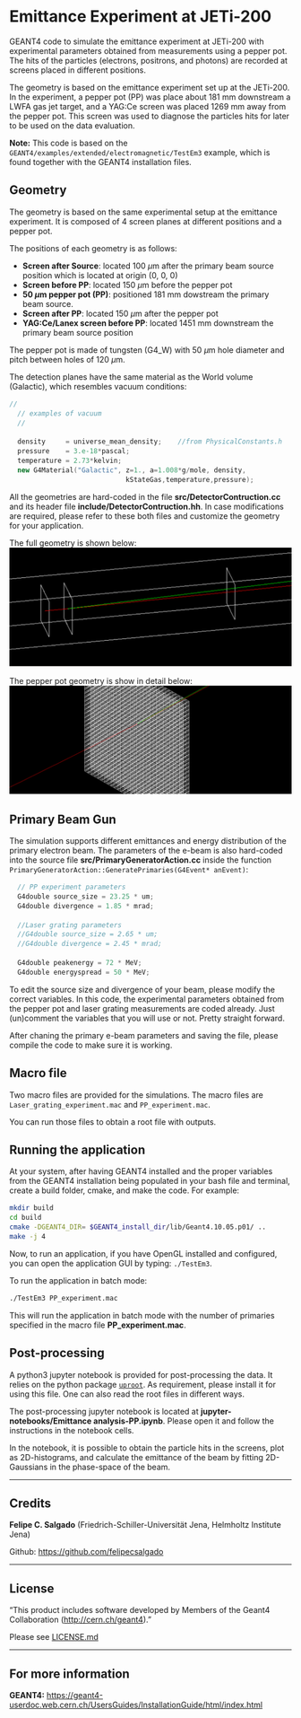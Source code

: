 # Emittance Experiment at JETi-200
GEANT4 code to simulate the emittance experiment at JETi-200 with experimental parameters obtained from measurements using a pepper pot. The hits of the particles (electrons, positrons, and photons) are recorded at screens placed in different positions. 

The geometry is based on the emittance experiment set up at the JETi-200. In the experiment, a pepper pot (PP) was place about 181 mm downstream a LWFA gas jet target, and a YAG:Ce screen was placed 1269 mm away from the pepper pot. This screen was used to diagnose the particles hits for later to be used on the data evaluation.

**Note:** This code is based on the `GEANT4/examples/extended/electromagnetic/TestEm3` example, which is found together with the GEANT4 installation files.

## Geometry
The geometry is based on the same experimental setup at the emittance experiment. It is composed of 4 screen planes at different positions and a pepper pot.

The positions of each geometry is as follows:
* **Screen after Source**: located 100 $\mu$m after the primary beam source position which is located at origin (0, 0, 0)
* **Screen before PP**: located 150 $\mu$m before the pepper pot
* **50 $\mu$m pepper pot (PP)**: positioned 181 mm dowstream the primary beam source.
* **Screen after PP**: located 150 $\mu$m after the pepper pot
* **YAG:Ce/Lanex screen before PP**: located 1451 mm downstream the primary beam source position
  
The pepper pot is made of tungsten (G4_W) with 50 $\mu$m hole diameter and pitch between holes of 120 $\mu$m.

The detection planes have the same material as the World volume (Galactic), which resembles vacuum conditions:
```cpp
//
  // examples of vacuum
  //

  density     = universe_mean_density;    //from PhysicalConstants.h
  pressure    = 3.e-18*pascal;
  temperature = 2.73*kelvin;
  new G4Material("Galactic", z=1., a=1.008*g/mole, density,
                             kStateGas,temperature,pressure);
```

All the geometries are hard-coded in the file **src/DetectorContruction.cc** and its header file **include/DetectorContruction.hh**.
In case modifications are required, please refer to these both files and customize the geometry for your application.

The full geometry is shown below:
![Screen](Figures/Emittance_G4_geometry.PNG)

The pepper pot geometry is show in detail below:
![Screen](Figures/Emittance_G4_PP_geometry.PNG)


## Primary Beam Gun
The simulation supports different emittances and energy distribution of the primary electron beam. The parameters of the e-beam is also hard-coded into the source file **src/PrimaryGeneratorAction.cc** inside the function `PrimaryGeneratorAction::GeneratePrimaries(G4Event* anEvent)`:

```cpp  
  // PP experiment parameters
  G4double source_size = 23.25 * um;
  G4double divergence = 1.85 * mrad;
  
  //Laser grating parameters
  //G4double source_size = 2.65 * um;
  //G4double divergence = 2.45 * mrad;
  
  G4double peakenergy = 72 * MeV;
  G4double energyspread = 50 * MeV;
```

To edit the source size and divergence of your beam, please modify the correct variables. In this code, the experimental parameters obtained from the pepper pot and laser grating measurements are coded already. Just (un)comment the variables that you will use or not. Pretty straight forward. 

After chaning the primary e-beam parameters and saving the file, please compile the code to make sure it is working.

## Macro file
Two macro files are provided for the simulations. The macro files are `Laser_grating_experiment.mac` and `PP_experiment.mac`.

You can run those files to obtain a root file with outputs.

## Running the application
At your system, after having GEANT4 installed and the proper variables from the GEANT4 installation being populated in your bash file and terminal, create a build folder, cmake, and make the code. For example:

```bash
mkdir build
cd build
cmake -DGEANT4_DIR= $GEANT4_install_dir/lib/Geant4.10.05.p01/ ..
make -j 4
```

Now, to run an application, if you have OpenGL installed and configured, you can open the application GUI by typing: `./TestEm3`.

To run the application in batch mode:

```bash
./TestEm3 PP_experiment.mac
```

This will run the application in batch mode with the number of primaries specified in the macro file **PP_experiment.mac**.

## Post-processing

A python3 jupyter notebook is provided for post-processing the data. It relies on the python package [`uproot`](https://uproot.readthedocs.io/en/latest/basic.html). As requirement, please install it for using this file. One can also read the root files in different ways.

The post-processing jupyter notebook is located at **jupyter-notebooks/Emittance analysis-PP.ipynb**. Please open it and follow the instructions in the notebook cells.

In the notebook, it is possible to obtain the particle hits in the screens, plot as 2D-histograms, and calculate the emittance of the beam by fitting 2D-Gaussians in the phase-space of the beam.

---
## Credits
**Felipe C. Salgado** (Friedrich-Schiller-Universität Jena, Helmholtz Institute Jena)

Github: https://github.com/felipecsalgado

---
## License
“This product includes software developed by Members of the Geant4 Collaboration (http://cern.ch/geant4).”

Please see [LICENSE.md](LICENSE.md)

---
## For more information
**GEANT4:** https://geant4-userdoc.web.cern.ch/UsersGuides/InstallationGuide/html/index.html
